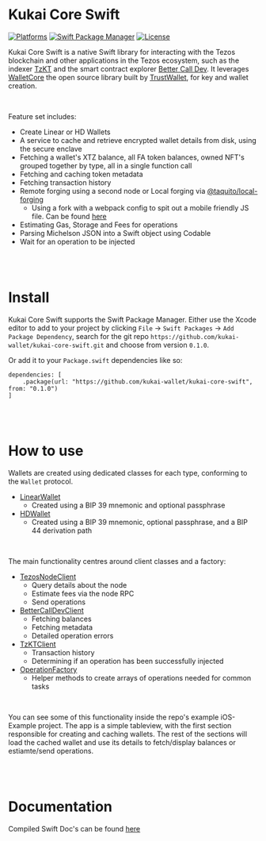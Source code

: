 # Kukai Core Swift

[![Platforms](https://img.shields.io/badge/Platforms-iOS-blue)](https://img.shields.io/badge/Platforms-iOS-blue)
[![Swift Package Manager](https://img.shields.io/badge/Swift_Package_Manager-compatible-orange)](https://img.shields.io/badge/Swift_Package_Manager-compatible-orange)
[![License](https://img.shields.io/badge/license-MIT-green.svg)](https://github.com/kukai-wallet/kukai-core-swift/blob/main/LICENSE)


Kukai Core Swift is a native Swift library for interacting with the Tezos blockchain and other applications in the Tezos ecosystem, such as the indexer [TzKT](https://tzkt.io) and the smart contract explorer [Better Call Dev](https://better-call.dev/). It leverages [WalletCore](https://github.com/trustwallet/wallet-core) the open source library built by [TrustWallet](https://trustwallet.com/), for key and wallet creation.

<br/>

Feature set includes:

- Create Linear or HD Wallets
- A service to cache and retrieve encrypted wallet details from disk, using the secure enclave
- Fetching a wallet's XTZ balance, all FA token balances, owned NFT's grouped together by type, all in a single function call
- Fetching and caching token metadata
- Fetching transaction history
- Remote forging using a second node or Local forging via [@taquito/local-forging](https://github.com/ecadlabs/taquito/tree/master/packages/taquito-local-forging)
  - Using a fork with a webpack config to spit out a mobile friendly JS file. Can be found [here](https://github.com/simonmcl/taquito/tree/feature/mobile_friendly_webpack/packages/taquito-local-forging)
- Estimating Gas, Storage and Fees for operations
- Parsing Michelson JSON into a Swift object using Codable
- Wait for an operation to be injected



<br/>
<br/>

# Install

Kukai Core Swift supports the Swift Package Manager. Either use the Xcode editor to add to your project by clicking `File` -> `Swift Packages` -> `Add Package Dependency`, search for the git repo `https://github.com/kukai-wallet/kukai-core-swift.git` and choose from version `0.1.0`.

Or add it to your `Package.swift` dependencies like so:

```
dependencies: [
    .package(url: "https://github.com/kukai-wallet/kukai-core-swift", from: "0.1.0")
]
```



<br/>
<br/>

# How to use

Wallets are created using dedicated classes for each type, conforming to the `Wallet` protocol.

- [LinearWallet](https://kukai.app/kukai-core-swift/LinearWallet/)
  - Created using a BIP 39 mnemonic and optional passphrase
- [HDWallet](https://kukai.app/kukai-core-swift/HDWallet/)
  - Created using a BIP 39 mnemonic, optional passphrase, and a BIP 44 derivation path

<br/>

The main functionality centres around client classes and a factory:

- [TezosNodeClient](https://kukai.app/kukai-core-swift/TezosNodeClient/)
  - Query details about the node
  - Estimate fees via the node RPC
  - Send operations
- [BetterCallDevClient](https://kukai.app/kukai-core-swift/BetterCallDevClient/)
  - Fetching balances
  - Fetching metadata
  - Detailed operation errors
- [TzKTClient](https://kukai.app/kukai-core-swift/TzKTClient/)
  - Transaction history
  - Determining if an operation has been successfully injected
- [OperationFactory](https://kukai.app/kukai-core-swift/OperationFactory/)
  - Helper methods to create arrays of operations needed for common tasks


<br/>

You can see some of this functionality inside the repo's example iOS-Example project. The app is a simple tableview, with the first section responsible for creating and caching wallets. The rest of the sections will load the cached wallet and use its details to fetch/display balances or estiamte/send operations.



<br/>
<br/>

# Documentation

Compiled Swift Doc's can be found [here](https://kukai.app/kukai-core-swift/)
